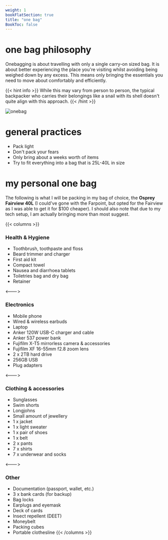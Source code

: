 ```yaml
---
weight: 1
bookFlatSection: true
title: "one bag"
BookToc: false
---
```


# one bag philosophy

Onebagging is about travelling with only a single carry-on sized bag. It is about better experiencing the place you're visiting whilst avoiding being weighed down by any excess. This means only bringing the essentials you need to move about comfortably and efficiently.

{{< hint info >}}
While this may vary from person to person, the typical backpacker who carries their belongings like a snail with its shell doesn't quite align with this approach.
{{< /hint >}}

![onebag](/images/onebag.jpg)

# general practices

- Pack light
- Don't pack your fears
- Only bring about a weeks worth of items
- Try to fit everything into a bag that is 25L-40L in size

# my personal one bag

The following is what I will be packing in my bag of choice, the **Osprey Fairview 40L** (I could've gone with the Farpoint, but opted for the Fairview as I was able to get it for $100 cheaper). I should also note that due to my tech setup, I am actually bringing more than most suggest.

{{< columns >}}
### Health & Hygiene
- Toothbrush, toothpaste and floss
- Beard trimmer and charger
- First aid kit
- Compact towel
- Nausea and diarrhoea tablets
- Toiletries bag and dry bag
- Retainer

<--->

### Electronics
- Mobile phone
- Wired & wireless earbuds
- Laptop
- Anker 120W USB-C charger and cable
- Anker 537 power bank
- Fujifilm X-T5 mirrorless camera & accessories
- Fujifilm XF 16-55mm f2.8 zoom lens
- 2 x 2TB hard drive
- 256GB USB
- Plug adapters

<--->

### Clothing & accessories
- Sunglasses
- Swim shorts
- Longjohns
- Small amount of jewellery
- 1 x jacket
- 1 x light sweater
- 1 x pair of shoes
- 1 x belt
- 2 x pants
- 7 x shirts
- 7 x underwear and socks

<--->

### Other
- Documentation (passport, wallet, etc.)
- 3 x bank cards (for backup)
- Bag locks
- Earplugs and eyemask
- Deck of cards
- Insect repellent (DEET)
- Moneybelt
- Packing cubes
- Portable clothesline
{{< /columns >}}